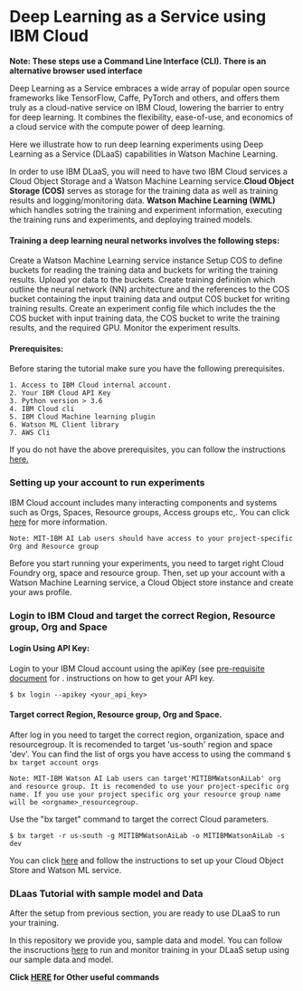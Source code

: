 # Deep Learning as a Service using IBM Cloud

**Note: These steps use a Command Line Interface (CLI). There is an alternative browser used interface** 

Deep Learning as a Service embraces a wide array of popular open source frameworks like TensorFlow, Caffe, PyTorch and others, and offers them truly as a cloud-native service on IBM Cloud, lowering the barrier to entry for deep learning. It combines the flexibility, ease-of-use, and economics of a cloud service with the compute power of deep learning. 

Here we illustrate how to run deep learning experiments using Deep Learning as a Service (DLaaS) capabilities in Watson Machine Learning.

In order to use IBM DLaaS, you will need to have two IBM Cloud services a Cloud Object Storage and a Watson Machine Learning service.**Cloud Object Storage (COS)** serves as storage for the training data as well as training results and logging/monitoring data. **Watson Machine Learning (WML)** which handles sotring the training and experiment information, executing the training runs and experiments, and deploying trained models.

#### Training a deep learning neural networks involves the following steps:

Create a Watson Machine Learning service instance
Setup COS to define buckets for reading the training data and buckets for writing the training results. Upload yor data to the buckets.
Create training definition which outline the neural network (NN) architecture and the references to the COS bucket containing the input training data and output COS bucket for writing training results.
Create an experiment config file which includes the the COS bucket with input training data, the COS bucket to write the training results, and the required GPU.
Monitor the experiment results.

#### Prerequisites:
Before staring the tutorial make sure you have the following prerequisites.

    1. Access to IBM Cloud internal account.
    2. Your IBM Cloud API Key
    3. Python version > 3.6 
    4. IBM Cloud cli 
    5. IBM Cloud Machine learning plugin
    6. Watson ML Client library
    7. AWS Cli

If you do not have the above prerequisites, you can follow the instructions [here.](https://github.com/nfairoza/DLaaS-Getting-StartedTutorial/blob/master/pre-req.md)

### Setting up your account to run experiments

IBM Cloud account includes many interacting components and systems such as Orgs, Spaces, Resource groups, Access groups etc,.
You can click [here](https://console.bluemix.net/docs/account/account_overview.html#overview) for more information. 

`Note: MIT-IBM AI Lab users should have access to your project-specific Org and Resource group`

Before you start running your experiments, you need to target right Cloud Foundry org, space and resource group. Then, set up your account with a Watson Machine Learning service, a Cloud Object store instance and create your aws profile.


### Login to IBM Cloud and target the correct Region, Resource group, Org and Space 

#### Login Using API Key:   
Login to your IBM Cloud account using the apiKey (see [pre-requisite document](https://github.com/nfairoza/DLaaS-Getting-StartedTutorial/blob/master/pre-req.md) for . instructions on how to get your API key.

```
$ bx login --apikey <your_api_key>
```

#### Target correct Region, Resource group, Org and Space.
After log in you need to target the correct region, organization, space and resourcegroup.
It is recomended to target 'us-south' region and space 'dev'.
You can find the list of orgs you have access to using the command `$ bx target account orgs`

`Note: MIT-IBM Watson AI Lab users can target'MITIBMWatsonAiLab' org and resource group. It is recomended to use your project-specific org name. If you use your project specific org your resource group name will be <orgname>_resourcegroup.`

Use the "bx target" command to target the correct Cloud parameters.
```
$ bx target -r us-south -g MITIBMWatsonAiLab -o MITIBMWatsonAiLab -s dev
```
You can click [here](https://github.com/nfairoza/DLaaS-Getting-StartedTutorial/master/onetimesetup.md) and follow the instructions to set up your Cloud Object Store and Watson ML service.

 
 ### DLaas Tutorial with sample model and Data
 
 After the setup from previous section, you are ready to use DLaaS to run your training. 
 
 
 In this repository we provide you, sample data and model. You can follow the inscructions [here](https://github.com/nfairoza/DLaaS-Getting-StartedTutorial/blob/master/onetimesetup.md) to run and monitor training in your DLaaS setup using our sample data and model.


 **Click [HERE](https://github.com/mypublicorg/pytorch-cifar10-in-ibm-cloud/blob/master/usefulcommands.md)  for Other useful commands**
